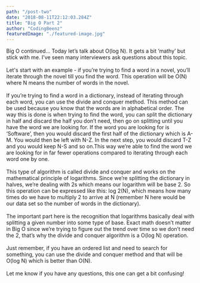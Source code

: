 ```yaml
---
path: "/post-two"
date: "2018-08-11T22:12:03.284Z"
title: "Big O Part 2"
author: "CodingBeenz"
featuredImage: "./featured-image.jpg"
---
```


Big O continued… Today let’s talk about O(log N). It gets a bit ‘mathy’ but stick with me. I’ve seen many interviewers ask questions about this topic.
<br/>
<br/>
Let's start with an example - if you’re trying to find a word in a novel, you’ll iterate through the novel till you find the word. This operation will be O(N) where N means the number of words in the novel.
<br/>
<br/>
If you’re trying to find a word in a dictionary, instead of iterating through each word, you can use the divide and conquer method. This method can be used because you know that the words are in alphabetical order. The way this is done is when trying to find the word, you can split the dictionary in half and discard the half you don’t need, then go on splitting until you have the word we are looking for. If the word you are looking for is ‘Software’, then you would discard the first half of the dictionary which is A-M. You would then be left with N-Z. In the next step, you would discard T-Z and you would keep N-S and so on.This way we’re able to find the word we are looking for in far fewer operations compared to iterating through each word one by one.
<br/>
<br/>
This type of algorithm is called divide and conquer and works on the mathematical principle of logarithms. Since we’re splitting the dictionary in halves, we’re dealing with 2s which means our logarithm will be base 2. So this operation can be expressed like this: log 2(N), which means how many times do we have to multiply 2 to arrive at N (remember N here would be our data set so the number of words in the dictionary).
<br/>
<br/>
The important part here is the recognition that logarithms basically deal with splitting a given number into some type of base. Exact math doesn’t matter in Big O since we’re trying to figure out the trend over time so we don’t need the 2, that’s why the divide and conquer algorithm is a O(log N) operation.
<br/>
<br/>
Just remember, if you have an ordered list and need to search for something, you can use the divide and conquer method and that will be O(log N) which is better than O(N).
<br/>
<br/>
Let me know if you have any questions, this one can get a bit confusing!
